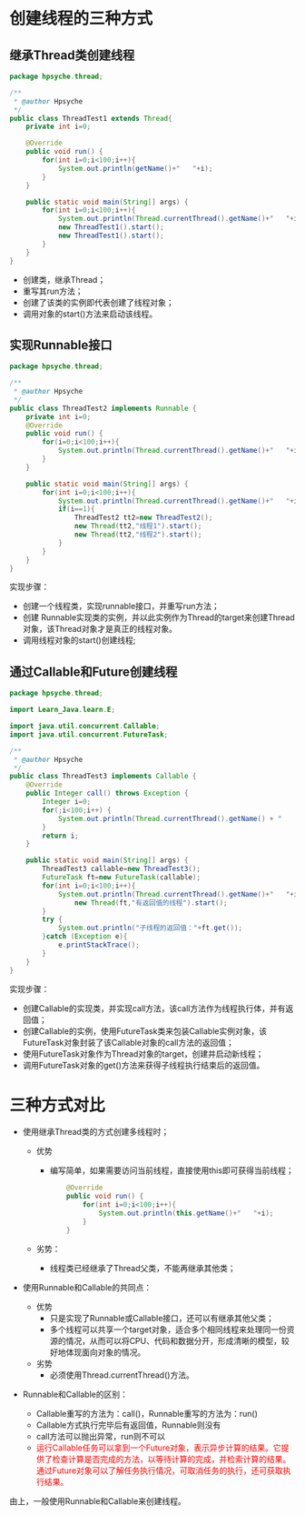# 创建线程的三种方式

## 继承Thread类创建线程

```java
package hpsyche.thread;

/**
 * @author Hpsyche
 */
public class ThreadTest1 extends Thread{
    private int i=0;

    @Override
    public void run() {
        for(int i=0;i<100;i++){
            System.out.println(getName()+"   "+i);
        }
    }

    public static void main(String[] args) {
        for(int i=0;i<100;i++){
            System.out.println(Thread.currentThread().getName()+"   "+i);
            new ThreadTest1().start();
            new ThreadTest1().start();
        }
    }
}

```

* 创建类，继承Thread；
* 重写其run方法；
* 创建了该类的实例即代表创建了线程对象；
* 调用对象的start()方法来启动该线程。

## 实现Runnable接口

```java
package hpsyche.thread;

/**
 * @author Hpsyche
 */
public class ThreadTest2 implements Runnable {
    private int i=0;
    @Override
    public void run() {
        for(i=0;i<100;i++){
            System.out.println(Thread.currentThread().getName()+"   "+i);
        }
    }

    public static void main(String[] args) {
        for(int i=0;i<100;i++){
            System.out.println(Thread.currentThread().getName()+"   "+i);
            if(i==1){
                ThreadTest2 tt2=new ThreadTest2();
                new Thread(tt2,"线程1").start();
                new Thread(tt2,"线程2").start();
            }
        }
    }
}
```

实现步骤：

* 创建一个线程类，实现runnable接口，并重写run方法；
* 创建 Runnable实现类的实例，并以此实例作为Thread的target来创建Thread对象，该Thread对象才是真正的线程对象。
* 调用线程对象的start()创建线程;

## 通过Callable和Future创建线程

```java
package hpsyche.thread;

import Learn_Java.learn.E;

import java.util.concurrent.Callable;
import java.util.concurrent.FutureTask;

/**
 * @author Hpsyche
 */
public class ThreadTest3 implements Callable {
    @Override
    public Integer call() throws Exception {
        Integer i=0;
        for(;i<100;i++) {
            System.out.println(Thread.currentThread().getName() + "    " + i);
        }
        return i;
    }

    public static void main(String[] args) {
        ThreadTest3 callable=new ThreadTest3();
        FutureTask ft=new FutureTask(callable);
        for(int i=0;i<100;i++){
            System.out.println(Thread.currentThread().getName()+"   "+i);
                new Thread(ft,"有返回值的线程").start();
        }
        try {
            System.out.println("子线程的返回值："+ft.get());
        }catch (Exception e){
            e.printStackTrace();
        }
    }
}
```

实现步骤：

* 创建Callable的实现类，并实现call方法，该call方法作为线程执行体，并有返回值；
* 创建Callable的实例，使用FutureTask类来包装Callable实例对象，该FutureTask对象封装了该Callable对象的call方法的返回值；
* 使用FutureTask对象作为Thread对象的target，创建并启动新线程；
* 调用FutureTask对象的get()方法来获得子线程执行结束后的返回值。

# 三种方式对比

* 使用继承Thread类的方式创建多线程时；

  * 优势

    * 编写简单，如果需要访问当前线程，直接使用this即可获得当前线程；

      ```java
          @Override
          public void run() {
              for(int i=0;i<100;i++){
                  System.out.println(this.getName()+"   "+i);
              }
          }
      ```

  * 劣势：

    * 线程类已经继承了Thread父类，不能再继承其他类；

* 使用Runnable和Callable的共同点：
  * 优势
    * 只是实现了Runnable或Callable接口，还可以有继承其他父类；
    * 多个线程可以共享一个target对象，适合多个相同线程来处理同一份资源的情况，从而可以将CPU、代码和数据分开，形成清晰的模型，较好地体现面向对象的情况。
  * 劣势
    * 必须使用Thread.currentThread()方法。

* Runnable和Callable的区别：

  * Callable重写的方法为：call()，Runnable重写的方法为：run()
  * Callable方式执行完毕后有返回值，Runnable则没有
  * call方法可以抛出异常，run则不可以
  * <font color=red>运行Callable任务可以拿到一个Future对象，表示异步计算的结果。它提供了检查计算是否完成的方法，以等待计算的完成，并检索计算的结果。通过Future对象可以了解任务执行情况，可取消任务的执行，还可获取执行结果。</font>

由上，一般使用Runnable和Callable来创建线程。



```java

```
